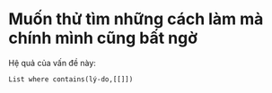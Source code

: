 # Muốn thử tìm những cách làm mà chính mình cũng bất ngờ
Hệ quả của vấn đề này:
```dataview
List where contains(lý-do,[[]])
```
